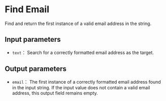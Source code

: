 # Find Email

Find and return the first instance of a valid email address in the string.

## Input parameters

- `text`： Search for a correctly formatted email address as the target.

## Output parameters

- `email`： The first instance of a correctly formatted email address found in the input string. If the input value does not contain a valid email address, this output field remains empty.
